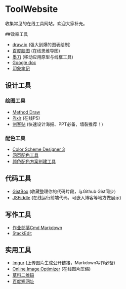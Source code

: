 # ToolWebsite
收集常见的在线工具网站，欢迎大家补充。

##效率工具
- [draw.io](https://www.draw.io/) (强大到爆的图表绘制)
- [百度脑图](http://naotu.baidu.com/) (在线思维导图)
- [墨刀](https://modao.cc/) (移动应用原型与线框工具)
- [Google doc](https://www.google.com/docs)
- [印象笔记](https://app.yinxiang.com)

## 设计工具

### 绘图工具
- [Method Draw](http://editor.method.ac/)
- [Pixlr](https://pixlr.com/) (在线PS)
- [创客贴](http://www.chuangkit.com/) (快速设计海报、PPT必备，墙裂推荐！)

### 配色工具
- [Color Scheme Designer 3](http://www.peise.net/tools/web/)
- [网页配色工具](http://ee-studio.com/tools/color_palette.html)
- [颜色配色方案创建工具](http://ee-studio.com/tools/color_scheme/index.html)

## 代码工具
- [GistBox](https://app.gistboxapp.com/) (收藏整理你的代码片段，与Github Gist同步)
- [JSFiddle](http://jsfiddle.net/) (在线运行前端代码，可嵌入博客等地方做展示)

## 写作工具
- [作业部落Cmd Markdown](https://www.zybuluo.com)
- [StackEdit](https://stackedit.io/)

## 实用工具
- [Imgur](http://imgur.com/)  (上传图片生成公开链接，Markdown写作必备)
- [Online Image Optimizer](http://tools.dynamicdrive.com/imageoptimizer/index.php) (在线图片压缩)
- [草料二维码](http://cli.im/)
- [百度短网址](http://www.dwz.cn/)
